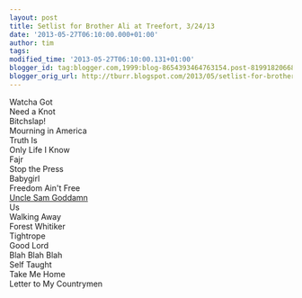 ```yaml
---
layout: post
title: Setlist for Brother Ali at Treefort, 3/24/13
date: '2013-05-27T06:10:00.000+01:00'
author: tim
tags: 
modified_time: '2013-05-27T06:10:00.131+01:00'
blogger_id: tag:blogger.com,1999:blog-8654393464763154.post-8199182066825288801
blogger_orig_url: http://tburr.blogspot.com/2013/05/setlist-for-brother-ali-at-treefort-24.html
---
```


Watcha Got  
Need a Knot  
Bitchslap!  
Mourning in America  
Truth Is  
Only Life I Know  
Fajr  
Stop the Press  
Babygirl  
Freedom Ain't Free  
<a href="https://www.youtube.com/watch?v=OO18F4aKGzQ">Uncle Sam Goddamn</a>  
Us  
Walking Away  
Forest Whitiker  
Tightrope  
Good Lord  
Blah Blah Blah  
Self Taught  
Take Me Home  
Letter to My Countrymen   
